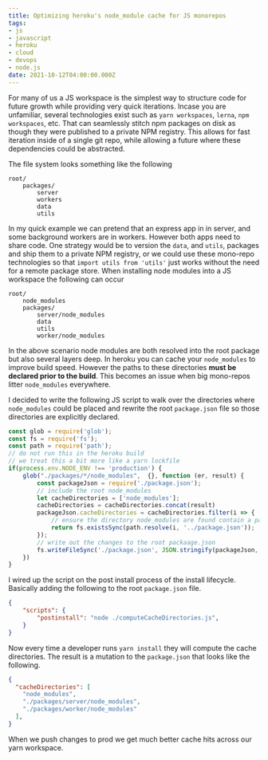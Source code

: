 ```yaml
---
title: Optimizing heroku's node_module cache for JS monorepos
tags:
- js
- javascript
- heroku
- cloud
- devops
- node.js
date: 2021-10-12T04:00:00.000Z
---
```


For many of us a JS workspace is the simplest way to structure code for future growth while providing very quick iterations. Incase you are unfamiliar, several technologies exist such as `yarn workspaces`, `lerna`, `npm workspaces`, etc. That can seamlessly stitch npm packages on disk as though they were published to a private NPM registry. This allows for fast iteration inside of a single git repo, while allowing a future where these dependencies could be abstracted.

<!-- more -->

The file system looks something like the following

```
root/
    packages/
        server
        workers
        data
        utils
```

In my quick example we can pretend that an express app in in server, and some background workers are in workers. However both apps need to share code. One strategy would be to version the `data`, and `utils`, packages and ship them to a private NPM registry, or we could use these mono-repo technologies so that `import utils from 'utils'` just works without the need for a remote package store. When installing node modules into a JS workspace the following can occur


```
root/
    node_modules
    packages/
        server/node_modules
        data
        utils
        worker/node_modules
```

In the above scenario node modules are both resolved into the root package but also several layers deep. In heroku you can cache your `node_modules` to improve build speed. However the paths to these directories **must be declared prior to the build**. This becomes an issue when big mono-repos litter `node_modules` everywhere. 

I decided to write the following JS script to walk over the directories where `node_modules` could be placed and rewrite the root `package.json` file so those directories are explicitly declared.


```js
const glob = require('glob');
const fs = require('fs');
const path = require('path');
// do not run this in the heroku build
// we treat this a bit more like a yarn lockfile
if(process.env.NODE_ENV !== 'production') {
    glob("./packages/*/node_modules",  {}, function (er, result) {
        const packageJson = require('./package.json');
        // include the root node_modules
        let cacheDirectories = ['node_modules'];
        cacheDirectories = cacheDirectories.concat(result)
        packageJson.cacheDirectories = cacheDirectories.filter(i => {
            // ensure the directory node_modules are found contain a package.json file
            return fs.existsSync(path.resolve(i, '../package.json'));
        });
        // write out the changes to the root packaage.json
        fs.writeFileSync('./package.json', JSON.stringify(packageJson, null, 2));
    })
}
```

I wired up the script on the post install process of the install lifecycle. Basically adding the following to the root `package.json` file.

```json
{
    "scripts": {
        "postinstall": "node ./computeCacheDirectories.js",
    }
}
```

Now every time a developer runs `yarn install` they will compute the cache directories. The result is a mutation to the `package.json` that looks like the following.

```json
{
  "cacheDirectories": [
    "node_modules",
    "./packages/server/node_modules",
    "./packages/worker/node_modules"
  ],
}
```

When we push changes to prod we get much better cache hits across our yarn workspace.